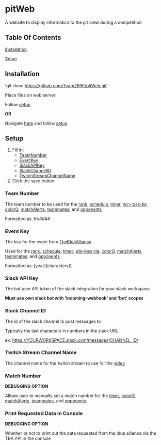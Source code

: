 # pitWeb
A website to display information to the pit crew during a competition

## Table Of Contents
[Installation](#installation)

[Setup](#setup)

## Installation
'git clone https://github.com/Team2890/pitWeb.git'

Place files on web server

Follow [setup](#setup)

**OR**

Navigate [here](https://team2890.github.io/pitWeb) and follow [setup](#setup)

## Setup
1. Fill in:
    - [TeamNumber](#team-number)
    - [EventKey](#event-key)
    - [SlackAPIKey](#slack-api-key)
    - [SlackChannelID](#slack-channel-id)
    - [TwitchStreamChannelName](#twitch-stream-channel-name)
2. Click the save button

### Team Number
The team number to be used for the [rank](#rank), [schedule](#schedule), [timer](#timer), [win-loss-tie](#win-loss-tie), [colorQ](#colorq), [matchAlerts](#match-alerts), [teammates](#teammates), and [opponents](#opponents)

Formatted as: frc####

### Event Key
The key for the event from [TheBlueAlliance](https://www.thebluealliance.com/events/)

Used for the [rank](#rank), [schedule](#schedule), [timer](#timer), [win-loss-tie](#win-loss-tie), [colorQ](#colorq), [matchAlerts](#match-alerts), [teammates](#teammates), and [opponents](#opponents)

Formatted as: \[year][characters]\

### Slack API Key
The bot user API token of the slack integration for your slack workspace.

**Must use own slack bot with 'incoming-webhook' and 'bot' scopes**

### Slack Channel ID
The id of the slack channel to post messages to

Typically the last characters in numbers in the slack URL

ex: https://YOURWORKSPACE.slack.com/messages/CHANNEL_ID/

### Twitch Stream Channel Name
The channel name for the twitch stream to use for the [video](#video)

### Match Number
**DEBUGGING OPTION**

Allows user to manually set a match number for the [timer](#timer), [colorQ](#colorq), [matchAlerts](#match-alerts), [teammates](#teammates), and [opponents](#opponents)

### Print Requested Data in Console
**DEBUGGING OPTION**

Whether or not to print out the data requested from the blue alliance via the TBA API in the console
